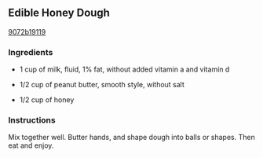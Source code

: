 ## Edible Honey Dough

[9072b19119](https://recipeland.com/recipe/v/edible-honey-dough-37227)

### Ingredients

 - 1 cup of milk, fluid, 1% fat, without added vitamin a and vitamin d

 - 1/2 cup of peanut butter, smooth style, without salt

 - 1/2 cup of honey

### Instructions

Mix together well. Butter hands, and shape dough into balls or shapes. Then eat and enjoy.